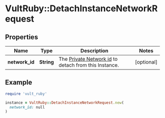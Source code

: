 # VultRuby::DetachInstanceNetworkRequest

## Properties

| Name | Type | Description | Notes |
| ---- | ---- | ----------- | ----- |
| **network_id** | **String** | The [Private Network id](#operation/list-networks) to detach from this Instance. | [optional] |

## Example

```ruby
require 'vult_ruby'

instance = VultRuby::DetachInstanceNetworkRequest.new(
  network_id: null
)
```

